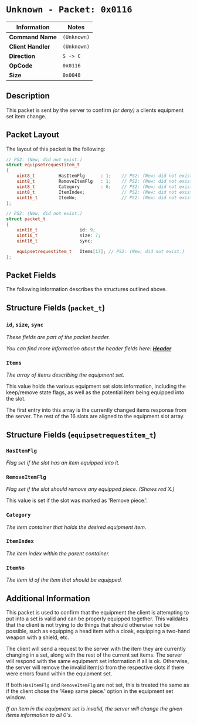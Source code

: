 # `Unknown - Packet: 0x0116`

| Information               | Notes |
|---                        |---    |
| **Command Name**          | `(Unknown)` |
| **Client Handler**        | `(Unknown)` |
| **Direction**             | `S -> C` |
| **OpCode**                | `0x0116` |
| **Size**                  | `0x0048` |

## Description

This packet is sent by the server to confirm _(or deny)_ a clients equipment set item change.

## Packet Layout

The layout of this packet is the following:

```cpp
// PS2: (New; did not exist.)
struct equipsetrequestitem_t
{
    uint8_t         HasItemFlg      : 1;    // PS2: (New; did not exist.)
    uint8_t         RemoveItemFlg   : 1;    // PS2: (New; did not exist.)
    uint8_t         Category        : 6;    // PS2: (New; did not exist.)
    uint8_t         ItemIndex;              // PS2: (New; did not exist.)
    uint16_t        ItemNo;                 // PS2: (New; did not exist.)
};

// PS2: (New; did not exist.)
struct packet_t
{
    uint16_t                id: 9;
    uint16_t                size: 7;
    uint16_t                sync;

    equipsetrequestitem_t   Items[17]; // PS2: (New; did not exist.)
};
```

## Packet Fields

The following information describes the structures outlined above.

## Structure Fields (`packet_t`)

### `id`, `size`, `sync`

_These fields are part of the packet header._

_You can find more information about the header fields here: [**Header**](/world/HEADER.md)_

### `Items`

_The array of items describing the equipment set._

This value holds the various equipment set slots information, including the keep/remove state flags, as well as the potential item being equipped into the slot.

The first entry into this array is the currently changed items response from the server. The rest of the 16 slots are aligned to the equipment slot array.

## Structure Fields (`equipsetrequestitem_t`)

### `HasItemFlg`

_Flag set if the slot has an item equipped into it._

### `RemoveItemFlg`

_Flag set if the slot should remove any equipped piece. (Shows red X.)_

This value is set if the slot was marked as 'Remove piece.'.

### `Category`

_The item container that holds the desired equipment item._

### `ItemIndex`

_The item index within the parent container._

### `ItemNo`

_The item id of the item that should be equipped._

## Additional Information

This packet is used to confirm that the equipment the client is attempting to put into a set is valid and can be properly equipped together. This validates that the client is not trying to do things that should otherwise not be possible, such as equipping a head item with a cloak, equipping a two-hand weapon with a shield, etc.

The client will send a request to the server with the item they are currently changing in a set, along with the rest of the current set items. The server will respond with the same equipment set information if all is ok. Otherwise, the server will remove the invalid item(s) from the respective slots if there were errors found within the equipment set.

If both `HasItemFlg` and `RemoveItemFlg` are not set, this is treated the same as if the client chose the 'Keep same piece.' option in the equipment set window.

_If an item in the equipment set is invalid, the server will change the given items information to all 0's._
